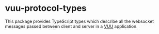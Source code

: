 # vuu-protocol-types

This package provides TypeScript types which describe all the websocket messages passed between client and server in a [VUU](https://https://vuu.finos.org/docs/introduction/intro/) application.
